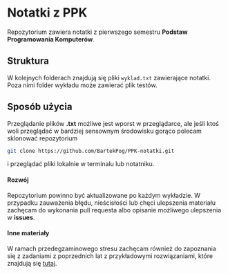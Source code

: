 # Notatki z PPK

Repozytorium zawiera notatki z pierwszego semestru **Podstaw Programowania Komputerów**.

## Struktura

W kolejnych folderach znajdują się pliki `wyklad.txt` zawierające notatki. Poza nimi folder wykładu może zawierać plik testów.

## Sposób użycia

Przeglądanie plików **.txt** możliwe jest wporst w przeglądarce, ale jeśli ktoś woli przeglądać w bardziej sensownym środowisku gorąco polecam sklonować repozytorium

```bash
git clone https://github.com/BartekPog/PPK-notatki.git
```

i przeglądać pliki lokalnie w terminalu lub notatniku.

#### Rozwój

Repozytorium powinno być aktualizowane po każdym wykładzie. W przypadku zauważenia błędu, nieścisłości lub chęci ulepszenia materiału zachęcam do wykonania pull requesta albo opisanie możliwego ulepszenia w **issues**.

#### Inne materiały

W ramach przedegzaminowego stresu zachęcam również do zapoznania się z zadaniami z poprzednich lat z przykładowymi rozwiązaniami, które znajdują się [tutaj](https://github.com/franpog859/helpStudent-egzPPK).
